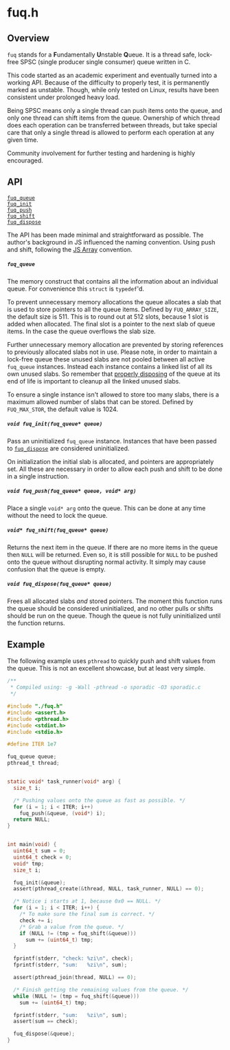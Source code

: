 # fuq.h

## Overview

`fuq` stands for a <b>F</b>undamentally <b>U</b>nstable <b>Q</b>ueue. It is a
thread safe, lock-free SPSC (single producer single consumer) queue written in
C.

This code started as an academic experiment and eventually turned into a
working API. Because of the difficulty to properly test, it is permanently
marked as unstable. Though, while only tested on Linux, results have been
consistent under prolonged heavy load.

Being SPSC means only a single thread can push items onto the queue, and
only one thread can shift items from the queue. Ownership of which thread does
each operation can be transferred between threads, but take special care that
only a single thread is allowed to perform each operation at any given time.

Community involvement for further testing and hardening is highly encouraged.


## API

[`fuq_queue`](#fuq_queue)<br>
[`fuq_init`](#void-fuq_initfuq_queue-queue)<br>
[`fuq_push`](#void-fuq_pushfuq_queue-queue-void-arg)<br>
[`fuq_shift`](#void-fuq_shiftfuq_queue-queue)<br>
[`fuq_dispose`](#void-fuq_disposefuq_queue-queue)

The API has been made minimal and straightforward as possible. The author's
background in JS influenced the naming convention. Using push and shift,
following the
[JS Array](https://developer.mozilla.org/en-US/docs/Web/JavaScript/Reference/Global_Objects/Array)
convention.


##### `fuq_queue`

The memory construct that contains all the information about an individual
queue. For convenience this `struct` is `typedef`'d.

To prevent unnecessary memory allocations the queue allocates a slab that is
used to store pointers to all the queue items. Defined by `FUQ_ARRAY_SIZE`, the
default size is 511. This is to round out at 512 slots, because 1 slot is added
when allocated. The final slot is a pointer to the next slab of queue items. In
the case the queue overflows the slab size.

Further unnecessary memory allocation are prevented by storing references to
previously allocated slabs not in use. Please note, in order to maintain a
lock-free queue these unused slabs are not pooled between all active
`fuq_queue` instances. Instead each instance contains a linked list of all its
own unused slabs. So remember that
[properly disposing](#void-fuq_disposefuq_queue) of the queue at its end of
life is important to cleanup all the linked unused slabs.

To ensure a single instance isn't allowed to store too many slabs, there is a
maximum allowed number of slabs that can be stored. Defined by `FUQ_MAX_STOR`,
the default value is 1024.


##### `void fuq_init(fuq_queue* queue)`

Pass an uninitialized `fuq_queue` instance. Instances that have been passed to
[`fuq_dispose`](#void-fuq_disposefuq_queue-queue) are considered uninitialized.

On initialization the initial slab is allocated, and pointers are appropriately
set. All these are necessary in order to allow each push and shift to be
done in a single instruction.


##### `void fuq_push(fuq_queue* queue, void* arg)`

Place a single `void* arg` onto the queue. This can be done at any time without
the need to lock the queue.


##### `void* fuq_shift(fuq_queue* queue)`

Returns the next item in the queue. If there are no more items in the queue
then `NULL` will be returned. Even so, it is still possible for `NULL` to be
pushed onto the queue without disrupting normal activity. It simply may cause
confusion that the queue is empty.


##### `void fuq_dispose(fuq_queue* queue)`

Frees all allocated slabs _and_ stored pointers. The moment this function runs
the queue should be considered uninitialized, and no other pulls or shifts
should be run on the queue. Though the queue is not fully uninitialized until
the function returns.


## Example

The following example uses `pthread` to quickly push and shift values from the
queue. This is not an excellent showcase, but at least very simple.

```c
/**
 * Compiled using: -g -Wall -pthread -o sporadic -O3 sporadic.c
 */

#include "./fuq.h"
#include <assert.h>
#include <pthread.h>
#include <stdint.h>
#include <stdio.h>

#define ITER 1e7

fuq_queue queue;
pthread_t thread;


static void* task_runner(void* arg) {
  size_t i;

  /* Pushing values onto the queue as fast as possible. */
  for (i = 1; i < ITER; i++)
    fuq_push(&queue, (void*) i);
  return NULL;
}


int main(void) {
  uint64_t sum = 0;
  uint64_t check = 0;
  void* tmp;
  size_t i;

  fuq_init(&queue);
  assert(pthread_create(&thread, NULL, task_runner, NULL) == 0);

  /* Notice i starts at 1, because 0x0 == NULL. */
  for (i = 1; i < ITER; i++) {
    /* To make sure the final sum is correct. */
    check += i;
    /* Grab a value from the queue. */
    if (NULL != (tmp = fuq_shift(&queue)))
      sum += (uint64_t) tmp;
  }

  fprintf(stderr, "check: %zi\n", check);
  fprintf(stderr, "sum:   %zi\n", sum);

  assert(pthread_join(thread, NULL) == 0);

  /* Finish getting the remaining values from the queue. */
  while (NULL != (tmp = fuq_shift(&queue)))
    sum += (uint64_t) tmp;

  fprintf(stderr, "sum:   %zi\n", sum);
  assert(sum == check);

  fuq_dispose(&queue);
}
```
